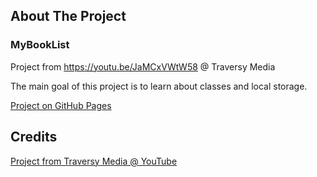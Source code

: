 ## About The Project

### MyBookList

Project from https://youtu.be/JaMCxVWtW58 @ Traversy Media

The main goal of this project is to learn about classes and local storage. 

[Project on GitHub Pages](https://renatoamreis1987.github.io/MyBookList/)


## Credits

[Project from Traversy Media @ YouTube](https://youtu.be/JaMCxVWtW58)